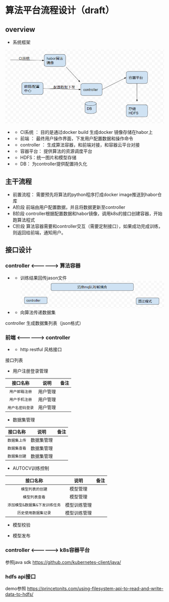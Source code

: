 # 算法平台流程设计（draft）

## overview

* 系统框架

![performance_write_general](images/流程图v2.png)

* * CI系统 ： 目的是通过docker build 生成docker 镜像存储在habor上
* * 前端 ： 最终用户操作界面，下发用户配置数据和操作命令
* * controller ： 生成算法容器，和前端对接，和容器云平台对接
* * 容器平台： 提供算法的资源调度平台
* * HDFS：统一图片和模型存储
* * DB： 为controller提供配置持久化

## 主干流程

* 前置流程： 需要预先将算法的python程序打成docker image推送到habor仓库
* A阶段 前端由用户配置数据，并且将数据更新至controller
* B阶段 controller根据配置数据和habor镜像，调用k8s的接口创建容器，开始跑算法程式
* C阶段 算法容器需要和controller交互（需要定制接口），如果成功完成训练，则返回给前端，通知用户。

## 接口设计

### controller <------> 算法容器

* * 训练结果回传jason文件
![消息队列](images/mq.png)

* * 向算法传递数据集

controller 生成数据集列表（json格式）




### 前端 <------> controller

* * http restful 风格接口

接口列表




* 用户注册登录管理

|接口名称 | 说明 | 备注|
|:--: | :--: | :--:
|`用户邮箱注册` | 用户管理 |  |
|`用户手机注册` | 用户管理 |  |
|`用户名密码登录` | 用户管理 |  |

* 数据集管理

|接口名称 | 说明 | 备注|
|:--: | :--: | :--:
|`数据集上传` | 数据集管理 |  |
|`数据集查看` | 数据集管理 |  |
|`数据集创建` | 数据集管理 |  |

* AUTOCV训练控制


|接口名称 | 说明 | 备注|
|:--: | :--: | :--:
|`模型列表的创建` | 模型管理 |  |
|`模型列表查看` | 模型管理 |  |
|`添加模型&数据集&下发训练任务` | 模型训练管理 |  |
|`历史使用数据集记录` | 模型训练管理 |  |

* 模型校验



* 模型发布
### controller  <------> k8s容器平台
参照java sdk https://github.com/kubernetes-client/java/ 

### hdfs api接口

demo参照 https://princetonits.com/using-filesystem-api-to-read-and-write-data-to-hdfs/

